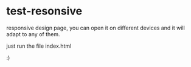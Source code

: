 # test-resonsive
responsive design page, you can open it on different devices and it will adapt to any of them.

just run the file index.html

:)
